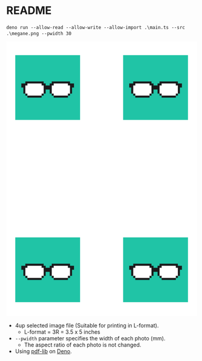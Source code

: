 # README

```
deno run --allow-read --allow-write --allow-import .\main.ts --src .\megane.png --pwidth 30
```

![img](./4up.png)


- 4up selected image file (Suitable for printing in L-format).
    - L-format = 3R = 3.5 x 5 inches
- `--pwidth` parameter specifies the width of each photo (mm).
    - The aspect ratio of each photo is not changed.
- Using [pdf-lib](https://github.com/Hopding/pdf-lib) on [Deno](https://deno.com/).

